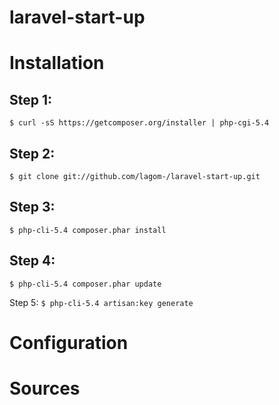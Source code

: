laravel-start-up
================

# Installation
## Step 1:
`$ curl -sS https://getcomposer.org/installer | php-cgi-5.4`

## Step 2:
`$ git clone git://github.com/lagom-/laravel-start-up.git`

## Step 3: 
`$ php-cli-5.4 composer.phar install`

## Step 4: 
`$ php-cli-5.4 composer.phar update`

Step 5:
`$ php-cli-5.4 artisan:key generate`

Configuration
================

Sources
================
